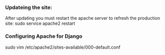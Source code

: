 
### Updateing the site:

After updating you must restart the apache server to refresh the production site:
sudo service apache2 restart

### Configuring Apache for Django

sudo vim /etc/apache2/sites-available/000-default.conf
